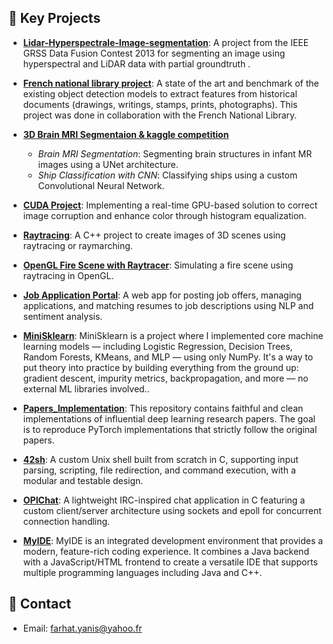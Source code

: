 🚀 Key Projects
---------------

*   **[ Lidar-Hyperspectrale-Image-segmentation](https://github.com/Rickil/pixelClassifier_dataFusionContest)**: A project from the IEEE GRSS Data Fusion Contest 2013 for segmenting an image using hyperspectral and LiDAR data with partial groundtruth ​[](https://github.com/Rickil/pixelClassifier_dataFusionContest).
*   **[French national library project](https://github.com/Rickil/pfeeApp)**: A state of the art and benchmark of the existing object detection models to extract features from historical documents (drawings, writings, stamps, prints, photographs)​. This project was done in collaboration with the French National Library.
*   **[3D Brain MRI Segmentaion & kaggle competition](https://github.com/Rickil/keras_deep-learning)**
    
    *   _Brain MRI Segmentation_: Segmenting brain structures in infant MR images using a UNet architecture​[](https://github.com/Rickil/keras_deep-learning)​.
    *   _Ship Classification with CNN_: Classifying ships using a custom Convolutional Neural N​etwork[](https://github.com/Rickil/keras_deep-learning).
*   **[CUDA Project](https://github.com/Rickil/CUDA_project)**: Implementing a real-time GPU-based solution to correct image corruption and enhance color through histogram equalization​[](https://github.com/Rickil/CUDA_project)​.
    
*   **[Raytracing](https://github.com/Rickil/RayTracer)**: A C++ project to create images of 3D scenes using raytracing or raymarching​[](https://github.com/Rickil/RayTracer)​.
    
*   **[OpenGL Fire Scene with Raytracer](https://github.com/Rickil/POGL)**: Simulating a fire scene using raytracing in ​OpenGL[](https://github.com/Rickil/POGL).

*   **[Job Application Portal](https://github.com/Rickil/JobApplicationPortal)**: A web app for posting job offers, managing applications, and matching resumes to job descriptions using NLP and sentiment analysis[](https://github.com/Rickil/JobApplicationPortal).

* **[MiniSklearn](https://github.com/Rickil/MiniSklearn)**: MiniSklearn is a project where I implemented core machine learning models — including Logistic Regression, Decision Trees, Random Forests, KMeans, and MLP — using only NumPy. It's a way to put theory into practice by building everything from the ground up: gradient descent, impurity metrics, backpropagation, and more — no external ML libraries involved.[](https://github.com/Rickil/MiniSklearn).

* **[Papers_Implementation](https://github.com/Rickil/papers_implementation)**: This repository contains faithful and clean implementations of influential deep learning research papers. The goal is to reproduce PyTorch implementations that strictly follow the original papers[](https://github.com/Rickil/papers_implementation).

* **[42sh](https://github.com/Rickil/42sh)**: A custom Unix shell built from scratch in C, supporting input parsing, scripting, file redirection, and command execution, with a modular and testable design[](https://github.com/Rickil/42sh).

* **[OPIChat](https://github.com/Rickil/opichat)**: A lightweight IRC-inspired chat application in C featuring a custom client/server architecture using sockets and epoll for concurrent connection handling[](https://github.com/Rickil/opichat).
* **[MyIDE](https://github.com/Rickil/PING-IDE)**: MyIDE is an integrated development environment that provides a modern, feature-rich coding experience. It combines a Java backend with a JavaScript/HTML frontend to create a versatile IDE that supports multiple programming languages including Java and C++[](https://github.com/Rickil/PING-IDE).


📧 Contact
----------

*   Email: farhat.yanis@yahoo.fr
